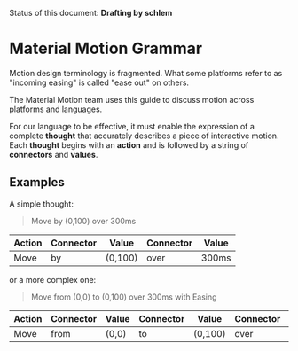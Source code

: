 Status of this document: **Drafting by schlem**

# Material Motion Grammar

Motion design terminology is fragmented.  What some platforms refer to as "incoming easing" is called "ease out" on others.

The Material Motion team uses this guide to discuss motion across platforms and languages.

For our language to be effective, it must enable the expression of a complete **thought** that accurately describes a piece of interactive motion.  Each **thought** begins with an **action** and is followed by a string of **connectors** and **values**.

## Examples

A simple thought:

> Move by (0,100) over 300ms

| Action | Connector | Value | Connector | Value |
| -- | -- | -- | -- | -- |
| Move | by | (0,100) | over | 300ms |

or a more complex one:

> Move from (0,0) to (0,100) over 300ms with Easing

| Action | Connector | Value | Connector | Value | Connector | Value | Connector | Value |
| -- | -- | -- | -- | -- | -- | -- | -- | -- |
| Move | from | (0,0) | to | (0,100) | over | 300ms | with | Easing |

<!--

LGTM:

-->
